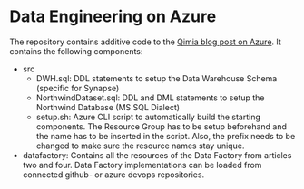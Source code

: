 # Data Engineering on Azure

The repository contains additive code to the [Qimia blog post on Azure](https://www.qimia.io/en/blog/data-engineering-microsoft-azure-set-up).
It contains the following components:
* src 
    * DWH.sql: DDL statements to setup the Data Warehouse Schema (specific for Synapse)
    * NorthwindDataset.sql: DDL and DML statements to setup the Northwind Database (MS SQL Dialect)
    * setup.sh: Azure CLI script to automatically build the starting components. The Resource Group has to be setup 
    beforehand and the name has to be inserted in the script. Also, the prefix needs to be changed to make sure the 
    resource names stay unique.
* datafactory: Contains all the resources of the Data Factory from articles two and four. Data Factory implementations 
can be loaded from connected github- or azure devops repositories.
